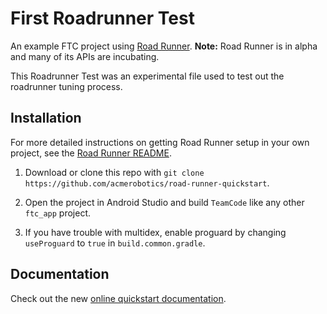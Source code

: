 # First Roadrunner Test

An example FTC project using [Road Runner](https://github.com/acmerobotics/road-runner). **Note:** Road Runner is in alpha and many of its APIs are incubating.

This Roadrunner Test was an experimental file used to test out the roadrunner tuning process.



## Installation

For more detailed instructions on getting Road Runner setup in your own project, see the [Road Runner README](https://github.com/acmerobotics/road-runner#core).

1. Download or clone this repo with `git clone https://github.com/acmerobotics/road-runner-quickstart`.

1. Open the project in Android Studio and build `TeamCode` like any other `ftc_app` project.

1. If you have trouble with multidex, enable proguard by changing `useProguard` to `true` in `build.common.gradle`.

## Documentation

Check out the new [online quickstart documentation](https://acme-robotics.gitbook.io/road-runner/quickstart/introduction).
